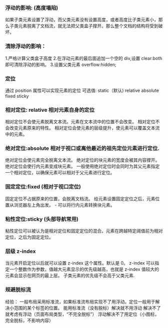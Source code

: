### 浮动的影响:  (高度塌陷)  
如果子类元素设置了浮动，而父类元素没有设置高度，或者高度比子类元素小，那么子类元素脱离了文档流，就无法把父类盒子撑开。那么整个文档的结构将受到破坏。  
### 清除浮动的影响：  
1.严格计算父类盒子高度
	2.在浮动元素的最后面追加一个空的 div,设置 clear:both 即可清除浮动的影响。
	3.设置父类元素 overflow:hidden;  
### 定位  
通过 position 属性可以实现元素的定位
	可选值:    static（默认)  relative	  absolute	  fixed	sticky  
### 相对定位: relative  相对元素自身的定位  
相对定位不会使元素脱离文本流。元素在文本流中的位置不会改变。
	相对定位不会改变元素原来的特性。
	相对定位会使元素的层级提升，使元素可以覆盖文本流中的元素。  
### 绝对定位:absolute 相对于视口或离他最近的祖先定位元素进行定位.  
绝对定位会使元素完全脱离文本流。
	绝对定位的块元素的宽度会被其内容撑开。
	绝对定位会使行内元素变成块元素。
	一般使用绝对定位时会同时为其父元素指定一个相对定位，以确保元素可以相对于父元素进行定位。  
### 固定定位:fixed     (相对于视口定位)  
固定定位不占据原来的位置，会脱离文档流。
	给元素设置固定定位之后，元素位置从浏览器左上角出发。 - 可以将行内元素转换块元素。  
### 粘性定位:sticky (头部导航常用)  
粘性定位可以被认为是相对定位和固定定位的混合。元素在跨越特定阈值前为相对定位，之后为固定定位。  
### 层级  z-index 
当元素开启定位以后就可以设置 z-index 这个属性。默认是 0。
	z-index 可以指定一个整数作为参数，值越大元素显示的优先级越高，也就是 z-index 值较大的元素会显示在网页的最上层。
	子类元素的优先级不会高于父类元素.  
### 规避脱标流   
经验： 一般布局采用标准流，如果标准流布局实现不了用浮动。定位一般用于解决小范围的某个标签的位置。
	能用标准流（没有脱标）解决就不用浮动
	解决不了就考虑有浮动（页面布局类型，“不完全脱标”）
	浮动解决不了用定位（小图标，完全脱标，不影响内容）